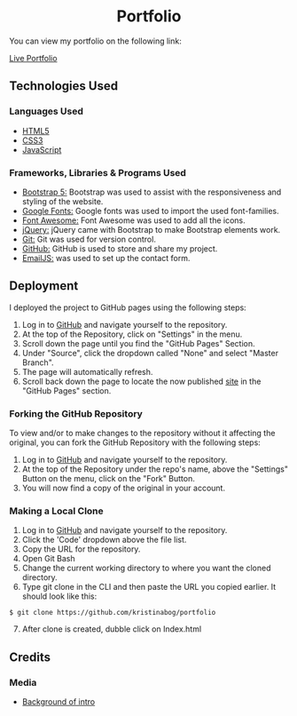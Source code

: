 <h1 align="center">Portfolio</h1>

You can view my portfolio on the following link:

[Live Portfolio]()

## Technologies Used

### Languages Used
-   [HTML5](https://en.wikipedia.org/wiki/HTML5)
-   [CSS3](https://en.wikipedia.org/wiki/Cascading_Style_Sheets)
-   [JavaScript](https://www.javascript.com/)

### Frameworks, Libraries & Programs Used
-   [Bootstrap 5:](https://getbootstrap.com/docs/4.4/getting-started/introduction/)
    Bootstrap was used to assist with the responsiveness and styling of the website. 
-   [Google Fonts:](https://fonts.google.com/)
    Google fonts was used to import the used font-families.
-   [Font Awesome:](https://fontawesome.com/)
    Font Awesome was used to add all the icons.
-   [jQuery:](https://jquery.com/)
    jQuery came with Bootstrap to make Bootstrap elements work.
-   [Git:](https://git-scm.com/)
    Git was used for version control.
-   [GitHub:](https://github.com/)
    GitHub is used to store and share my project.
-   [EmailJS:](https://www.emailjs.com/) 
    was used to set up the contact form.

## Deployment

I deployed the project to GitHub pages using the following steps:

1. Log in to [GitHub](https://github.com/) and navigate yourself to the repository.
2. At the top of the Repository, click on "Settings" in the menu.
3. Scroll down the page until you find the "GitHub Pages" Section.
4. Under "Source", click the dropdown called "None" and select "Master Branch".
5. The page will automatically refresh.
6. Scroll back down the page to locate the now published [site](https://kristinabog.github.io/portfolio/) in the "GitHub Pages" section.

### Forking the GitHub Repository

To view and/or to make changes to the repository without it affecting the original, you can fork the GitHub Repository with the following steps:

1. Log in to [GitHub](https://github.com/) and navigate yourself to the repository.
2. At the top of the Repository under the repo's name, above the "Settings" Button on the menu, click on the "Fork" Button.
3. You will now find a copy of the original in your account.

### Making a Local Clone

1. Log in to [GitHub](https://github.com/) and navigate yourself to the repository.
2. Click the 'Code' dropdown above the file list.
3. Copy the URL for the repository.
4. Open Git Bash
5. Change the current working directory to where you want the cloned directory.
6. Type git clone in the CLI and then paste the URL you copied earlier.
   It should look like this:
```
$ git clone https://github.com/kristinabog/portfolio
```
7. After clone is created, dubble click on Index.html

## Credits

### Media

- [Background of intro](https://img.freepik.com/free-photo/gradient-earth-tone-background-soft-vintage-style_53876-125325.jpg?w=996&t=st=1693256397~exp=1693256997~hmac=16047fa4d992d9170ec78df0c6504943882ad2b5d95a5a9558fdef25c512ad8e)